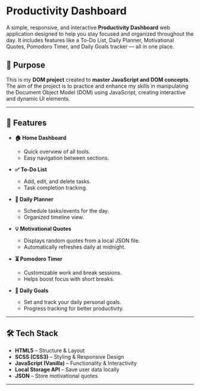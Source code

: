 
# Productivity Dashboard

A simple, responsive, and interactive **Productivity Dashboard** web application designed to help you stay focused and organized throughout the day. It includes features like a To-Do List, Daily Planner, Motivational Quotes, Pomodoro Timer, and Daily Goals tracker — all in one place.
## 📌 Purpose
This is my **DOM project** created to **master JavaScript and DOM concepts**.  
The aim of the project is to practice and enhance my skills in manipulating the Document Object Model (DOM) using JavaScript, creating interactive and dynamic UI elements.

---

## 📌 Features

- **🏠 Home Dashboard**
  - Quick overview of all tools.
  - Easy navigation between sections.

- **✅ To-Do List**
  - Add, edit, and delete tasks.
  - Task completion tracking.

- **📅 Daily Planner**
  - Schedule tasks/events for the day.
  - Organized timeline view.

- **💡 Motivational Quotes**
  - Displays random quotes from a local JSON file.
  - Automatically refreshes daily at midnight.

- **⏳ Pomodoro Timer**
  - Customizable work and break sessions.
  - Helps boost focus with short breaks.

- **🎯 Daily Goals**
  - Set and track your daily personal goals.
  - Progress tracking for better productivity.

---

## 🛠️ Tech Stack

- **HTML5** – Structure & Layout
- **SCSS (CSS3)** – Styling & Responsive Design
- **JavaScript (Vanilla)** – Functionality & Interactivity
- **Local Storage API** – Save user data locally
- **JSON** – Store motivational quotes
---